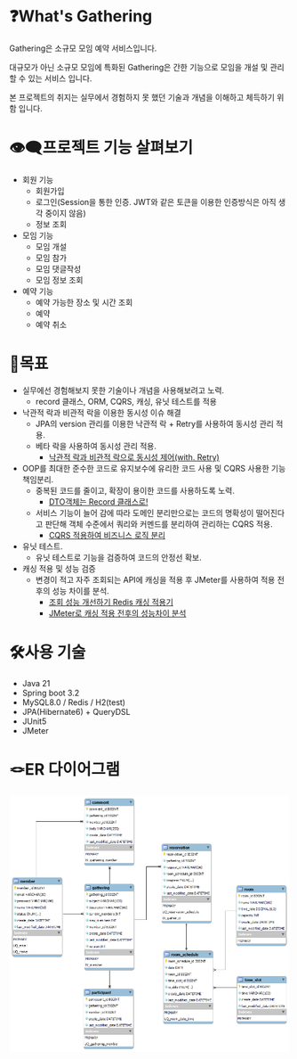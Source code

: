 # ❓What's Gathering
Gathering은 소규모 모임 예약 서비스입니다.

대규모가 아닌 소규모 모임에 특화된 Gathering은 간한 기능으로 모임을 개설 및 관리할 수 있는 서비스 입니다.

본 프로젝트의 취지는 실무에서 경험하지 못 했던 기술과 개념을 이해하고 체득하기 위함 입니다.

# 👁️‍🗨️프로젝트 기능 살펴보기
- 회원 기능
  - 회원가입
  - 로그인(Session을 통한 인증. JWT와 같은 토큰을 이용한 인증방식은 아직 생각 중이지 않음)
  - 정보 조회
- 모임 기능
  - 모임 개설
  - 모임 참가
  - 모임 댓글작성
  - 모임 정보 조회
- 예약 기능
  - 예약 가능한 장소 및 시간 조회
  - 예약
  - 예약 취소

# 🎯목표
- 실무에선 경험해보지 못한 기술이나 개념을 사용해보려고 노력.
  - record 클래스, ORM, CQRS, 캐싱, 유닛 테스트를 적용
- 낙관적 락과 비관적 락을 이용한 동시성 이슈 해결
  - JPA의 version 관리를 이용한 낙관적 락 + Retry를 사용하여 동시성 관리 적용.
  - 베타 락을 사용하여 동시성 관리 적용.
    - [낙관적 락과 비관적 락으로 동시성 제어(with. Retry)](https://velog.io/@no-int/%EB%82%99%EA%B4%80%EC%A0%81-%EB%9D%BD%EA%B3%BC-%EB%B9%84%EA%B4%80%EC%A0%81-%EB%9D%BD%EC%9C%BC%EB%A1%9C-%EB%8F%99%EC%8B%9C%EC%84%B1-%EC%A0%9C%EC%96%B4with.-Retry)
- OOP를 최대한 준수한 코드로 유지보수에 유리한 코드 사용 및 CQRS 사용한 기능 책임분리.
  - 중복된 코드를 줄이고, 확장이 용이한 코드를 사용하도록 노력.
    - [DTO객체는 Record 클래스로!](https://velog.io/@no-int/DTO%EA%B0%9D%EC%B2%B4%EB%8A%94-Record-%ED%81%B4%EB%9E%98%EC%8A%A4%EB%A1%9C)
  - 서비스 기능이 늘어 감에 따라 도메인 분리만으로는 코드의 명확성이 떨어진다고 판단해 객체 수준에서 쿼리와 커멘드를 분리하여 관리하는 CQRS 적용.
    - [CQRS 적용하여 비즈니스 로직 분리](https://velog.io/@no-int/CQRS-%EC%A0%81%EC%9A%A9%ED%95%98%EC%97%AC-%EB%B9%84%EC%A6%88%EB%8B%88%EC%8A%A4-%EB%A1%9C%EC%A7%81-%EB%B6%84%EB%A6%AC)
- 유닛 테스트.
  - 유닛 테스트로 기능을 검증하여 코드의 안정선 확보.
- 캐싱 적용 및 성능 검증
  - 변경이 적고 자주 조회되는 API에 캐싱을 적용 후 JMeter를 사용하여 적용 전후의 성능 차이를 분석.
    - [조회 성능 개선하기 Redis 캐싱 적용기](https://velog.io/@no-int/%EC%A1%B0%ED%9A%8C-%EC%84%B1%EB%8A%A5-%EA%B0%9C%EC%84%A0%ED%95%98%EA%B8%B0-Redis-%EC%BA%90%EC%8B%B1-%EC%A0%81%EC%9A%A9%EA%B8%B0)
    - [JMeter로 캐싱 적용 전후의 성능차이 분석](https://velog.io/@no-int/JMeter%EB%A1%9C-%EC%BA%90%EC%8B%B1-%EC%A0%81%EC%9A%A9-%EC%A0%84%ED%9B%84%EC%9D%98-%EC%84%B1%EB%8A%A5%EC%B0%A8%EC%9D%B4-%EB%B6%84%EC%84%9D)

# 🛠️사용 기술
 - Java 21
 - Spring boot 3.2
 - MySQL8.0 / Redis / H2(test)
 - JPA(Hibernate6) + QueryDSL
 - JUnit5
 - JMeter

# 🪢ER 다이어그램
<img src="./erd.png" alt="" />
